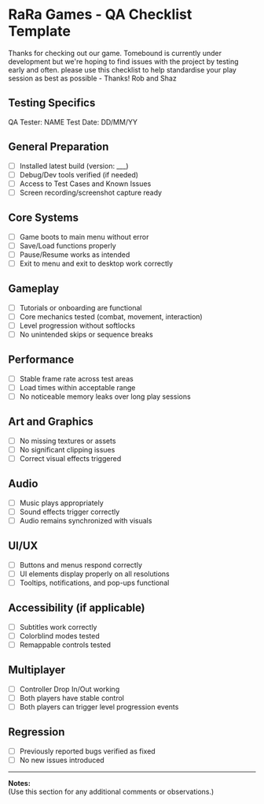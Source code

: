 
# RaRa Games - QA Checklist Template

Thanks for checking out our game. Tomebound is currently under development but we're hoping to find issues with the project by testing early and often. please use this checklist to help standardise your play session as best as possible - Thanks! Rob and Shaz

## Testing Specifics
QA Tester: NAME
Test Date: DD/MM/YY

## General Preparation
- [ ] Installed latest build (version: ___)
- [ ] Debug/Dev tools verified (if needed)
- [ ] Access to Test Cases and Known Issues
- [ ] Screen recording/screenshot capture ready

## Core Systems
- [ ] Game boots to main menu without error
- [ ] Save/Load functions properly
- [ ] Pause/Resume works as intended
- [ ] Exit to menu and exit to desktop work correctly

## Gameplay
- [ ] Tutorials or onboarding are functional
- [ ] Core mechanics tested (combat, movement, interaction)
- [ ] Level progression without softlocks
- [ ] No unintended skips or sequence breaks

## Performance
- [ ] Stable frame rate across test areas
- [ ] Load times within acceptable range
- [ ] No noticeable memory leaks over long play sessions

## Art and Graphics
- [ ] No missing textures or assets
- [ ] No significant clipping issues
- [ ] Correct visual effects triggered

## Audio
- [ ] Music plays appropriately
- [ ] Sound effects trigger correctly
- [ ] Audio remains synchronized with visuals

## UI/UX
- [ ] Buttons and menus respond correctly
- [ ] UI elements display properly on all resolutions
- [ ] Tooltips, notifications, and pop-ups functional

## Accessibility (if applicable)
- [ ] Subtitles work correctly
- [ ] Colorblind modes tested
- [ ] Remappable controls tested

## Multiplayer
- [ ] Controller Drop In/Out working
- [ ] Both players have stable control
- [ ] Both players can trigger level progression events

## Regression
- [ ] Previously reported bugs verified as fixed
- [ ] No new issues introduced

---

**Notes:**  
(Use this section for any additional comments or observations.)
